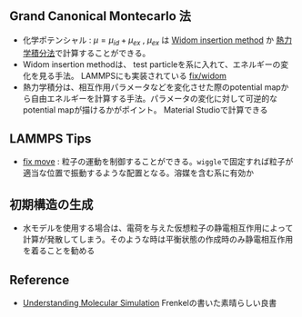 
## Grand Canonical Montecarlo 法

- 化学ポテンシャル :  $\mu = \mu_{id} + \mu_{ex}$ , $\mu_{ex}$ は [Widom insertion method](https://en.wikipedia.org/wiki/Widom_insertion_method) か [熱力学積分法](https://ja.wikipedia.org/wiki/%E7%86%B1%E5%8A%9B%E5%AD%A6%E7%9A%84%E7%A9%8D%E5%88%86%E6%B3%95)で計算することができる。
- Widom insertion methodは、 test particleを系に入れて、エネルギーの変化を見る手法。 LAMMPSにも実装されている [fix/widom](https://docs.lammps.org/fix_widom.html)
- 熱力学積分は、相互作用パラメータなどを変化させた際のpotential mapから自由エネルギーを計算する手法。パラメータの変化に対して可逆的なpotential mapが描けるかがポイント。 Material Studioで計算できる

## LAMMPS Tips
- [fix move](https://docs.lammps.org/fix_move.html) : 粒子の運動を制御することができる。`wiggle`で固定すれば粒子が適当な位置で振動するような配置となる。溶媒を含む系に有効か


## 初期構造の生成
- 水モデルを使用する場合は、電荷を与えた仮想粒子の静電相互作用によって計算が発散してしまう。そのような時は平衡状態の作成時のみ静電相互作用を着ることを勧める


## Reference

- [Understanding Molecular Simulation](https://www.eng.uc.edu/~beaucag/Classes/AdvancedMaterialsThermodynamics/Books/%5BComputational%20science%20(San%20Diego,%20Calif.)%5D%20Daan%20Frenkel_%20Berend%20Smit%20-%20Understanding%20molecular%20simulation%20_%20from%20algorithms%20to%20applications%20(2002,%20Academic%20Press%20)%20-%20libgen.lc.pdf)
Frenkelの書いた素晴らしい良書





